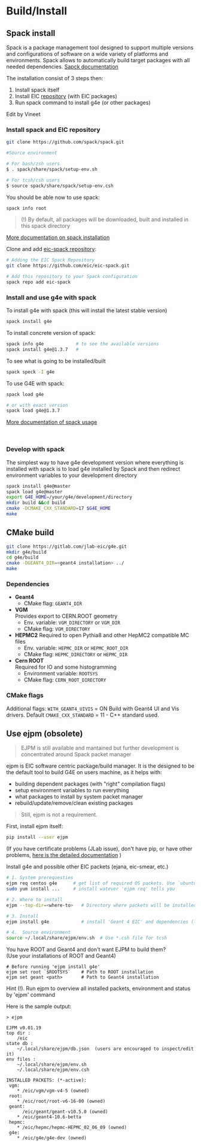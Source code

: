# Build/Install

## Spack install
Spack is a package management tool designed to support multiple versions and configurations of 
software on a wide variety of platforms and environments. Spack allows to automatically build
target packages with all needed dependencies. [Sapck documentation](https://spack.readthedocs.io/en/latest/getting_started.html#installation)

The installation consist of 3 steps then:
1. Install spack itself
2. Install EIC [repository](https://github.com/eic/eic-spack) (with EIC packages)
3. Run spack command to install g4e (or other packages)

Edit by Vineet

### Install spack and EIC repository

```bash 
git clone https://github.com/spack/spack.git

#Source environment

# For bash/zsh users
$ . spack/share/spack/setup-env.sh

# For tcsh/csh users
$ source spack/share/spack/setup-env.csh
```

You should be able now to use spack:

```bash
spack info root
```

> (!) By default, all packages will be downloaded, built and installed in this spack directory
>
[More documentation on spack installation](https://spack.readthedocs.io/en/latest/getting_started.html#installation)


Clone and add [eic-spack repository](https://github.com/eic/eic-spack):

```bash
# Adding the EIC Spack Repository
git clone https://github.com/eic/eic-spack.git

# Add this repository to your Spack configuration
spack repo add eic-spack
```


### Install and use g4e with spack

To install g4e with spack (this will install the latest stable version)

```bash
spack install g4e
```

To install concrete version of spack:

```bash
spack info g4e            # to see the available versions
spack install g4e@1.3.7   # 
```

To see what is going to be installed/built

```bash
spack speck -I g4e
```

To use G4E with spack:

```bash
spack load g4e

# or with exact version
spack load g4e@1.3.7
```

[More documentation of spack usage](https://spack.readthedocs.io/en/latest/basic_usage.html)

<br>

### Develop with spack

The simplest way to have g4e development version where everything
is installed with spack is to load g4e installed by Spack and then
redirect environment variables to your development directory
```bash
spack install g4e@master
spack load g4e@master
export G4E_HOME=/your/g4e/development/directory
mkdir build &&cd build
cmake -DCMAKE_CXX_STANDARD=17 $G4E_HOME
make
```


## CMake build

```bash
git clone https://gitlab.com/jlab-eic/g4e.git
mkdir g4e/build
cd g4e/build
cmake -DGEANT4_DIR=<geant4 installation> ../
make
```

### Dependencies

- **Geant4**
   - CMake flag: `GEANT4_DIR`   
- **VGM**  
   Provides export to CERN.ROOT geometry
   - Env. variable: `VGM_DIRECTORY` or `VGM_DIR`
   - CMake flag: `VGM_DIRECTORY`
- **HEPMC2**
    Required to open Pythia8 and other HepMC2 compatible MC files   
   - Env. variable: `HEPMC_DIR` or `HEPMC_ROOT_DIR`
   - CMake flag: `HEPMC_DIRECTORY` or `HEPMC_DIR`
- **Cern ROOT**  
   Required for IO and some histogramming
   - Environment variable: `ROOTSYS`
   - CMake flag: `CERN_ROOT_DIRECTORY`


### CMake flags

Additional flags:
`WITH_GEANT4_UIVIS` = ON Build with Geant4 UI and Vis drivers. Default
`CMAKE_CXX_STANDARD` = 11 - C++ standard used.

## Use ejpm (obsolete)

> EJPM is still available and mantained but further development is 
> concentrated around Spack packet manager

ejpm is EIC software centric package/build manager. It is the designed
to be the default tool to build G4E on users machine, as it helps with:

- building dependent packages (with "right" compilation flags)
- setup environment variables to run everything 
- what packages to install by system packet manager
- rebuild/update/remove/clean existing packages

> Still, ejpm is not a requirement. 

First, install ejpm itself:

```bash
pip install --user ejpm
```
(If you have certificate problems (JLab issue), don't have pip, or have other problems, 
[here is the detailed documentation](https://gitlab.com/eic/ejpm) )

Install g4e and possible other EIC packets (ejana, eic-smear, etc.)
```bash
# 1. System prerequesties
ejpm req centos g4e      # get list of required OS packets. Use `ubuntu` on debian  
sudo yum install ...     # install watever 'ejpm req' tells you

# 2. Where to install
ejpm --top-dir=<where-to>   # Directory where packets will be installed

# 3. Install
ejpm install g4e            # install 'Geant 4 EIC' and dependencies (like vgm, hepmc)

# 4.  Source environment
source ~/.local/share/ejpm/env.sh  # Use *.csh file for tcsh
```

You have ROOT and Geant4 and don't want EJPM to build them?  
(Use your installations of ROOT and Geant4)

```
# Before running 'ejpm install g4e'
ejpm set root `$ROOTSYS`    # Path to ROOT installation
ejpm set geant <path>       # Path to Geant4 installation   
```

Hint (!). Run ejpm to overview all installed packets, environment and status by 'ejpm' command

Here is the sample output:  
```
> ejpm

EJPM v0.01.19
top dir :
    /eic
state db :
    ~/.local/share/ejpm/db.json  (users are encouraged to inspect/edit it)
env files :
    ~/.local/share/ejpm/env.sh
    ~/.local/share/ejpm/env.csh

INSTALLED PACKETS: (*-active):
 vgm:
    * /eic/vgm/vgm-v4-5 (owned) 
 root:
    * /eic/root/root-v6-16-00 (owned)
 geant:
      /eic/geant/geant-v10.5.0 (owned)
    * /eic/geant4-10.6-betta
 hepmc:
    * /eic/hepmc/hepmc-HEPMC_02_06_09 (owned) 
 g4e:
    * /eic/g4e/g4e-dev (owned)
```